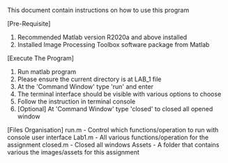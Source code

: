 This document contain instructions on how to use this program

[Pre-Requisite]
1. Recommended Matlab version R2020a and above installed
2. Installed Image Processing Toolbox software package from Matlab

[Execute The Program]
1. Run matlab program
2. Please ensure the current directory is at LAB_1 file
3. At the 'Command Window' type 'run' and enter
4. The terminal interface should be visible with various options to choose
5. Follow the instruction in terminal console
6. [Optional] At 'Command Window' type 'closed' to closed all opened window

[Files Organisation]
run.m    - Control which functions/operation to run with console user interface
Lab1.m   - All various functions/operation for the assignment
closed.m - Closed all windows
Assets   - A folder that contains various the images/assets for this assignment


